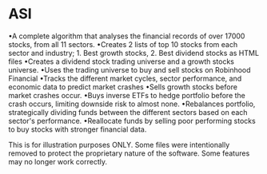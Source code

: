 # ASI
•A complete algorithm that analyses the financial records of over 17000 stocks, from all 11 sectors.
•Creates 2 lists of top 10 stocks from each sector and industry; 1. Best growth stocks, 2. Best dividend stocks as HTML files
•Creates a dividend stock trading universe and a growth stocks universe.
•Uses the trading universe to buy and sell stocks on Robinhood Financial
•Tracks the different market cycles, sector performance, and economic data to predict market crashes
•Sells growth stocks before market crashes occur.
•Buys inverse ETFs to hedge portfolio before the crash occurs, limiting downside risk to almost none.
•Rebalances portfolio, strategically dividing funds between the different sectors based on each sector's performance.
•Reallocate funds by selling poor performing stocks to buy stocks with stronger financial data.

This is for illustration purposes ONLY. Some files were intentionally removed to protect the proprietary nature of the software. Some features may no longer work correctly.

